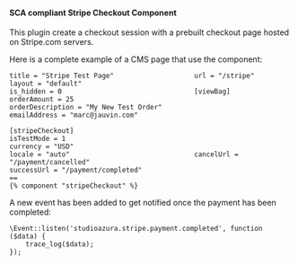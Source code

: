 #### SCA compliant Stripe Checkout Component

This plugin create a checkout session with a prebuilt checkout page hosted on Stripe.com servers.

Here is a complete example of a CMS page that use the component:

```
title = "Stripe Test Page"                    url = "/stripe"
layout = "default"
is_hidden = 0                                 [viewBag]
orderAmount = 25
orderDescription = "My New Test Order"
emailAddress = "marc@jauvin.com"

[stripeCheckout]
isTestMode = 1
currency = "USD"
locale = "auto"                               cancelUrl = "/payment/cancelled"
successUrl = "/payment/completed"
==
{% component "stripeCheckout" %}
```

A new event has been added to get notified once the payment has been completed:

    \Event::listen('studioazura.stripe.payment.completed', function ($data) {
        trace_log($data);
    });

